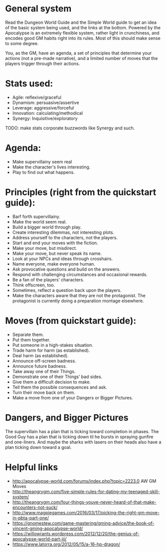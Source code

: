 # General system

Read the Dungeon World Guide and the Simple World guide to get an idea of the
basic system being used, and the links at the bottom. Powered by the Apocalypse
is an extremely flexible system, rather light in crunchiness, and encodes good
GM habits right into its rules. Most of this should make sense to some degree. 

You, as the GM, have an agenda, a set of principles that determine your actions
(not a pre-made narrative), and a limited number of moves that the players
trigger through their actions. 

# Stats used:

- Agile: reflexive/graceful
- Dynamism: persuasive/assertive
- Leverage: aggressive/forceful
- Innovation: calculating/methodical
- Synergy: Inquisitive/exploratory

TODO: make stats corporate buzzwords like Synergy and such.

# Agenda:

- Make supervillainy seem real
- Make the character's lives interesting.
- Play to find out what happens.

# Principles (right from the quickstart guide):

- Barf forth supervillainy.
- Make the world seem real.
- Build a bigger world through play.
- Create interesting dilemmas, not interesting plots.
- Address yourself to the characters, not the players.
- Start and end your moves with the fiction.
- Make your move, but misdirect.
- Make your move, but never speak its name.
- Look at your NPCs and ideas through crosshairs.
- Name everyone, make everyone human. 
- Ask provocative questions and build on the answers.
- Respond with challenging circumstances and occasional rewards.
- Be a fan of the players’ characters. 
- Think offscreen, too.
- Sometimes, reflect a question back upon the players.
- Make the characters aware that they are not the protagonist. The protagonist
  is currently doing a preparation montage elsewhere.

# Moves (from quickstart guide):

- Separate them.
- Put them together.
- Put someone in a high-stakes situation.
- Trade harm for harm (as established).
- Deal harm (as established).
- Announce off-screen badness.
- Announce future badness.
- Take away one of their Things.
- Demonstrate one of their Things’ bad sides.
- Give them a difficult decision to make.
- Tell them the possible consequences and ask.
- Turn their move back on them.
- Make a move from one of your Dangers or Bigger Pictures.

# Dangers, and Bigger Pictures

The supervillain has a plan that is ticking toward completion in phases. The
Good Guy has a plan that is ticking down til he bursts in spraying gunfire and
one-liners. And maybe the sharks with lasers on their heads also have a plan
ticking down toward a goal.


# Helpful links

- http://apocalypse-world.com/forums/index.php?topic=2223.0 AW GM Moves
- http://theangrygm.com/five-simple-rules-for-dating-my-teenaged-skill-system/
- http://theangrygm.com/four-things-youve-never-heard-of-that-make-encounters-not-suck/
- http://www.magpiegames.com/2016/03/17/picking-the-right-gm-move-in-pbta-part-one/
- https://gnomestew.com/game-mastering/gming-advice/the-book-of-vincent-gming-apocalypse-world/
- https://willowrants.wordpress.com/2012/12/20/the-genius-of-apocalypse-world-part-iii/
- https://www.latorra.org/2012/05/15/a-16-hp-dragon/
